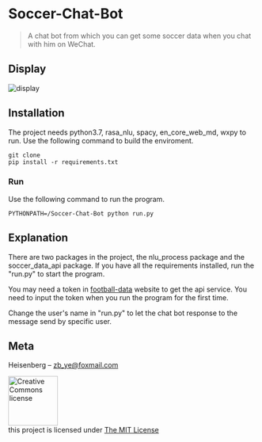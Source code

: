 # Soccer-Chat-Bot
> A chat bot from which you can get some soccer data when you chat with him on WeChat.

## Display
![display](https://user-images.githubusercontent.com/35055583/58366678-6e63a200-7f08-11e9-90a3-1a2d46549782.gif)

## Installation
The project needs python3.7, rasa_nlu, spacy, en_core_web_md, wxpy to run. Use the following command to build the enviroment.

    git clone
    pip install -r requirements.txt
    
### Run
Use the following command to run the program.

    PYTHONPATH=/Soccer-Chat-Bot python run.py
    
## Explanation

There are two packages in the project, the nlu_process package and the soccer_data_api package. If you have all the requirements installed, run the "run.py" to start the program.  

You may need a token in [football-data](https://www.football-data.org/) website to get the api service. You need to input the token when you run the program for the first time.  

Change the user's name in "run.py" to let the chat bot response to the message send by specific user.

## Meta

Heisenberg – zb_ye@foxmail.com

<a rel="license" href="https://opensource.org/licenses/MIT"><img alt="Creative Commons license" style="border-width:0" src="https://opensource.org/files/OSI_Approved_License.png" width="100"/></a><br />this project is licensed under <a rel="license" href="http://creativecommons.org/licenses/by-nc/4.0/">The MIT License</a>
